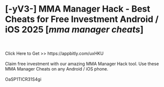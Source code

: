 # [-yV3-] MMA Manager Hack - Best Cheats for Free Investment Android / iOS 2025 [*mma manager cheats*]
<br>
<br>Click Here to Get >> https://appbitly.com/uxHKU

<br>
<br>Claim free investment with our amazing MMA Manager Hack tool. Use these MMA Manager Cheats on any Android / iOS phone.
<br>
<br>OaSP1TICR31S4gi

